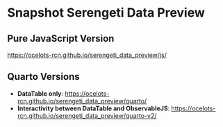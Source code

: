 # Snapshot Serengeti Data Preview
## Pure JavaScript Version
https://ocelots-rcn.github.io/serengeti_data_preview/js/

## Quarto Versions

- **DataTable only**: https://ocelots-rcn.github.io/serengeti_data_preview/quarto/
- **Interactivity between DataTable and ObservableJS**: https://ocelots-rcn.github.io/serengeti_data_preview/quarto-v2/

